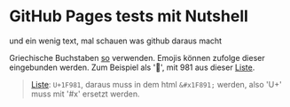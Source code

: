 # GitHub Pages tests mit Nutshell
und ein wenig text, mal schauen was github daraus macht

Griechische Buchstaben [so](https://sciencenotes.org/html-codes-for-greek-letters/) verwenden. Emojis können zufolge dieser eingebunden werden. Zum Beispiel als '&#x1F981;', mit 981 aus dieser [Liste](https://www.w3schools.com/charsets/ref_emoji.asp).

> [Liste](https://unicode.org/emoji/charts/full-emoji-list.html): `U+1F981`, daraus muss in dem html `&#x1F891;` werden, also 'U+' muss mit '#x' ersetzt werden.